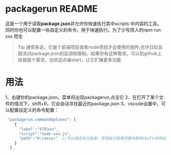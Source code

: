 # packagerun README

这是一个用于读取**package.json**并允许你快速执行其中scripts 中内容的工具。同时你也可以配置一些自定义的命令，用于快速执行。为了少写烦人的npm run xxx 而生
> Tip 通常来说，它是个前端项目或者node项目才会使用的插件,也许日后会取消对package.json的监测和限制。如果你有这种需求，可以到github上给我提个需求，也欢迎点😁start，让它扩展更多功能
# 用法
1、右键你的package.json，菜单将出现packagerun,点击它
2、在打开了某个文件的情况下，shift+R，它会自动寻找最近的package.json
3、vscode设置中，可以配置自定义的命令配置：


```javascript
 "packagerun.commandOptions": [
    {
      "label":"打开xxx",
      "script":"node xxx.js",
      "path":"D:/xxxx/"  //可以指定执行目录，否则执行目录将是你使用shift+R的位置,若指定为关键字package 则在最近的package.josn所在目录执行
    }
  ],
```
